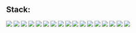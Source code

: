 <!-- ### Hi there 👋 -->

<!--
**color000/color000** is a ✨ _special_ ✨ repository because its `README.md` (this file) appears on your GitHub profile.

Here are some ideas to get you started:

- 🔭 I’m currently working on ...
- 🌱 I’m currently learning ...
- 👯 I’m looking to collaborate on ...
- 🤔 I’m looking for help with ...
- 💬 Ask me about ...
- 📫 How to reach me: ...
- 😄 Pronouns: ...
- ⚡ Fun fact: ...
-->

## Stack:

<img src="https://img.shields.io/badge/HTML5-E34F26?style=flat&logo=HTML5&logoColor=white"/>
<img src="https://img.shields.io/badge/JAVA-007396?style=flat&log=java&logoColor=white"/>
<img src="https://img.shields.io/badge/Spring-6DB33F?style=flat&log=Spring&logoColor=white"/>
<img src="https://img.shields.io/badge/oracle-F80000?style=flat&log=oracle&logoColor=white"/>
<img src="https://img.shields.io/badge/mysql-4479A1?style=flat&log=mysql&logoColor=white"/>
<img src="https://img.shields.io/badge/mariaDB-003545?style=flat&log=mariaDB&logoColor=white"/>
<img src="https://img.shields.io/badge/javascript-F7DF1E?style=flat&log=javascript&logoColor=black"/>
<img src="https://img.shields.io/badge/jquery-0769AD?style=flat&log=jquery&logoColor=white"/>
<img src="https://img.shields.io/badge/react-61DAFB?style=flat&log=react&logoColor=black"/>
<img src="https://img.shields.io/badge/vue.js-4FC08D?style=flat&log=vue.js&logoColor=white"/>
<img src="https://img.shields.io/badge/html-E34F26?style=flat&log=html5&logoColor=white"/>
<img src="https://img.shields.io/badge/css-1572B6?style=flat&log=css3&logoColor=white"/>
<img src="https://img.shields.io/badge/bootstrap-7952B3?style=flat&log=bootstrap&logoColor=white"/>
<img src="https://img.shields.io/badge/github-181717?style=flat&log=github&logoColor=white"/>
<img src="https://img.shields.io/badge/linux-FCC624?style=flat&log=linux&logoColor=black"/>
<img src="https://img.shields.io/badge/aws-232F3E?style=flat&log=aws&logoColor=white"/>
<img src="https://img.shields.io/badge/apache tomcat-F8DC75?style=flat&log=apachetomcat&logoColor=white"/>

